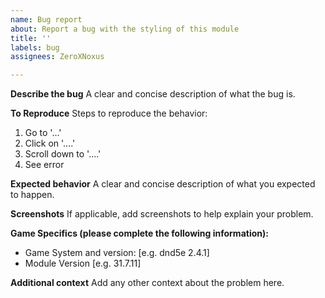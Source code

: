 ```yaml
---
name: Bug report
about: Report a bug with the styling of this module
title: ''
labels: bug
assignees: ZeroXNoxus

---
```


**Describe the bug**
A clear and concise description of what the bug is.

**To Reproduce**
Steps to reproduce the behavior:
1. Go to '...'
2. Click on '....'
3. Scroll down to '....'
4. See error

**Expected behavior**
A clear and concise description of what you expected to happen.

**Screenshots**
If applicable, add screenshots to help explain your problem.

**Game Specifics (please complete the following information):**
 - Game System and version: [e.g. dnd5e 2.4.1]
 - Module Version [e.g. 31.7.11]

**Additional context**
Add any other context about the problem here.
